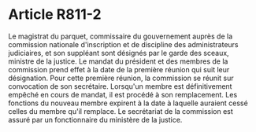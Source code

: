 # Article R811-2

Le magistrat du parquet, commissaire du gouvernement auprès de la commission nationale d'inscription et de discipline des administrateurs judiciaires, et son suppléant sont désignés par le garde des sceaux, ministre de la justice.   Le mandat du président et des membres de la commission prend effet à la date de la première réunion qui suit leur désignation. Pour cette première réunion, la commission se réunit sur convocation de son secrétaire.   Lorsqu'un membre est définitivement empêché en cours de mandat, il est procédé à son remplacement. Les fonctions du nouveau membre expirent à la date à laquelle auraient cessé celles du membre qu'il remplace.   Le secrétariat de la commission est assuré par un fonctionnaire du ministère de la justice.